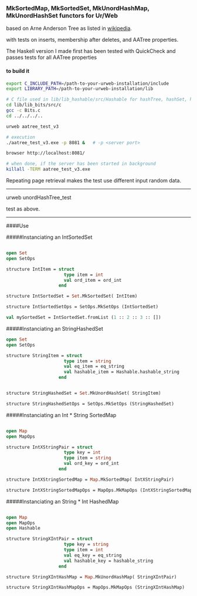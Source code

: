 ### MkSortedMap, MkSortedSet, MkUnordHashMap, MkUnordHashSet functors for Ur/Web

based on Arne Anderson Tree as listed in [wikipedia](https://en.wikipedia.org/wiki/AA_tree).

with tests on inserts, membership after deletes, and AATree properties.

The Haskell version I made first
has been tested with QuickCheck and passes tests for all AATree properties

#### to build it 

```bash
export C_INCLUDE_PATH=/path-to-your-urweb-installation/include
export LIBRARY_PATH=/path-to-your-urweb-installation/lib

# C file used in lib/lib_hashable/src/Hashable for hashTree, hashSet, hashMap
cd lib/lib_bits/src/c
gcc -c Bits.c
cd ../../../..

urweb aatree_test_v3

# execution
./aatree_test_v3.exe -p 8081 &   # -p <server port>

browser http://localhost:8081/

# when done, if the server has been started in background
killall -TERM aatree_test_v3.exe
```

Repeating page retrieval makes the test use different input random data.

--------------------

urweb unordHashTree_test

test as above.

---------------------

####Use

#####Instanciating an IntSortedSet

```ocaml

open Set
open SetOps

structure IntItem = struct
                      type item = int
                      val ord_item = ord_int
                    end

structure IntSortedSet = Set.MkSortedSet( IntItem)

structure IntSortedSetOps = SetOps.MkSetOps (IntSortedSet)

val mySortedSet = IntSortedSet.fromList (1 :: 2 :: 3 :: [])

```

#####Instanciating an StringHashedSet


```ocaml
open Set
open SetOps

structure StringItem = struct
                      type item = string
                      val eq_item = eq_string
                      val hashable_item = Hashable.hashable_string
                    end


structure StringHashedSet = Set.MkUnordHashSet( StringItem)

structure StringHashedSetOps = SetOps.MkSetOps (StringHashedSet)
```

#####Instanciating an Int * String SortedMap

```ocaml

open Map
open MapOps

structure IntXStringPair = struct
                      type key = int
                      type item = string
                      val ord_key = ord_int
                    end

structure IntXStringSortedMap = Map.MkSortedMap( IntXStringPair)

structure IntXStringSortedMapOps = MapOps.MkMapOps (IntXStringSortedMap)
```

#####Instanciating an String * Int HashedMap

```ocaml

open Map
open MapOps
open Hashable

structure StringXIntPair = struct
                      type key = string
                      type item = int
                      val eq_key = eq_string
                      val hashable_key = hashable_string
                    end

structure StringXIntHashMap = Map.MkUnordHashMap( StringXIntPair)

structure StringXIntHashMapOps = MapOps.MkMapOps (StringXIntHashMap)
```

